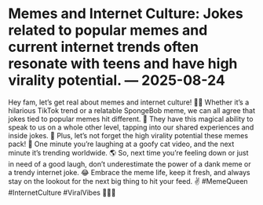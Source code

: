 # Memes and Internet Culture: Jokes related to popular memes and current internet trends often resonate with teens and have high virality potential. — 2025-08-24

Hey fam, let’s get real about memes and internet culture! 🤳🔥 Whether it’s a hilarious TikTok trend or a relatable SpongeBob meme, we can all agree that jokes tied to popular memes hit different. 💯 They have this magical ability to speak to us on a whole other level, tapping into our shared experiences and inside jokes. 🌟 Plus, let’s not forget the high virality potential these memes pack! 🚀 One minute you’re laughing at a goofy cat video, and the next minute it’s trending worldwide. 🌎 So, next time you’re feeling down or just in need of a good laugh, don’t underestimate the power of a dank meme or a trendy internet joke. 😂 Embrace the meme life, keep it fresh, and always stay on the lookout for the next big thing to hit your feed. ✌️ #MemeQueen #InternetCulture #ViralVibes 🚀🔥📱